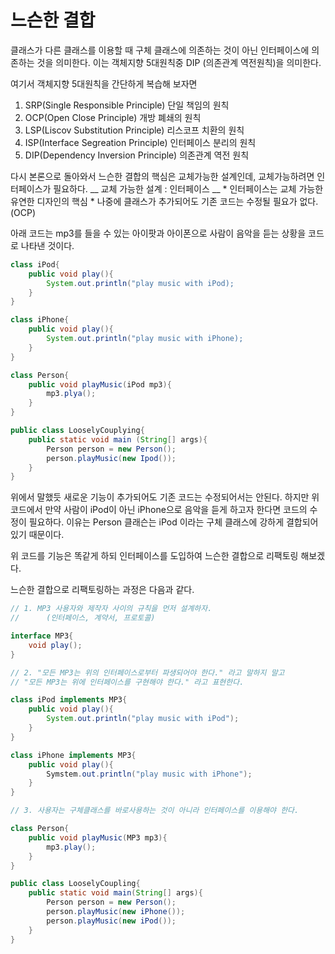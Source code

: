 # 느슨한 결합
클래스가 다른 클래스를 이용할 때 구체 클래스에 의존하는 것이 아닌 인터페이스에 의존하는 것을 의미한다.
이는 객체지향 5대원칙중 DIP (의존관계 역전원칙)을 의미한다.

여기서 객체지향 5대원칙을 간단하게 복습해 보자면
1) SRP(Single Responsible Principle) 단일 책임의 원칙
2) OCP(Open Close Principle) 개방 폐쇄의 원칙
3) LSP(Liscov Substitution Principle) 리스코프 치환의 원칙
4) ISP(Interface Segreation Principle) 인터페이스 분리의 원칙
5) DIP(Dependency Inversion Principle) 의존관계 역전 원칙

다시 본론으로 돌아와서
느슨한 결합의 핵심은 교체가능한 설계인데, 교체가능하려면 인터페이스가 필요하다.
__ 교체 가능한 설계 : 인터페이스 __
	* 인터페이스는 교체 가능한 유연한 디자인의 핵심
	* 나중에 클래스가 추가되어도 기존 코드는 수정될 필요가 없다. (OCP)

아래 코드는 mp3를 들을 수 있는 아이팟과 아이폰으로 사람이 음악을 듣는 상황을 코드로 나타낸 것이다.

``` java 
class iPod{
	public void play(){
		System.out.println("play music with iPod);
	}
}

class iPhone{
	public void play(){
		System.out.println("play music with iPhone);
	}
}

class Person{
	public void playMusic(iPod mp3){
		mp3.plya();
	}
}

public class LooselyCouplying{
	public static void main (String[] args){
		Person person = new Person();
		person.playMusic(new Ipod());
	}
}
```
위에서 말했듯 새로운 기능이 추가되어도 기존 코드는 수정되어서는 안된다.
하지만 위 코드에서 만약 사람이 iPod이 아닌 iPhone으로 음악을 듣게 하고자 한다면 코드의 수정이 필요하다. 
이유는 Person 클래슨는 iPod 이라는 구체 클래스에 강하게 결합되어 있기 때문이다.

위 코드를 기능은 똑같게 하되 인터페이스를 도입하여 느슨한 결합으로 리팩토링 해보겠다.

느슨한 결합으로 리팩토링하는 과정은 다음과 같다.

``` java
// 1. MP3 사용자와 제작자 사이의 규칙을 먼저 설계하자.
//  	(인터페이스, 계약서, 프로토콜)

interface MP3{
	void play();
}

// 2. "모든 MP3는 위의 인터페이스로부터 파생되어야 한다." 라고 말하지 말고 
// "모든 MP3는 위에 인터페이스를 구현해야 한다." 라고 표현한다.

class iPod implements MP3{
	public void play(){
		System.out.println("play music with iPod");
	}
}

class iPhone implements MP3{
	public void play(){
		Symstem.out.println("play music with iPhone");
	}
}

// 3. 사용자는 구체클래스를 바로사용하는 것이 아니라 인터페이스를 이용해야 한다.

class Person{
	public void playMusic(MP3 mp3){
		mp3.play();
	}
}

public class LooselyCoupling{
	public static void main(String[] args){
		Person person = new Person();
		person.playMusic(new iPhone());
		person.playMusic(new iPod());
	}
}
```





	




